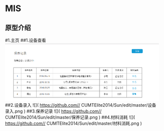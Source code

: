 MIS
=====
原型介绍
-------
#1.主页
##1.设备查看
![]( https://github.com/CUMTElite2014/Sun/blob/master/%E4%BF%9D%E5%85%BB%E8%AE%B0%E5%BD%95.png ) 
##2.设备录入
![]( https://github.com// CUMTElite2014/Sun/edit/master/设备录入.png ) 
##3.保养记录
![]( https://github.com// CUMTElite2014/Sun/edit/master/保养记录.png ) 
##4.材料消耗
![]( https://github.com// CUMTElite2014/Sun/edit/master/材料消耗.png ) 
